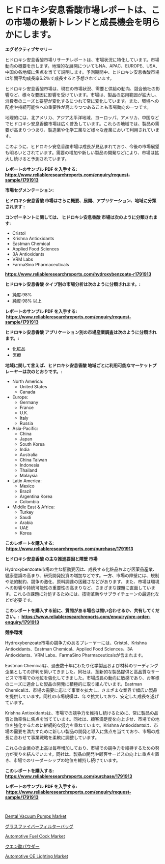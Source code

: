 <p><h1>ヒドロキシ安息香酸市場レポートは、この市場の最新トレンドと成長機会を明らかにします。</h1></p><p><strong>エグゼクティブサマリー</strong></p>
<p><p>ヒドロキシ安息香酸市場リサーチレポートは、市場状況に特化しています。市場動向の概要を示します。地理的な展開についてもNA、APAC、EUROPE、USA、中国の各地域に焦点を当てて説明します。予測期間中、ヒドロキシ安息香酸市場は年間平均成長率6.2％で成長すると予想されています。</p><p>ヒドロキシ安息香酸市場は、現在の市場状況、需要と供給の動向、競合他社の影響など、様々な要因に影響を受けています。市場は、製品の応用範囲が拡大し、消費者のニーズと要望が変化するにつれて常に変化しています。また、環境への配慮や持続可能性への重要性が高まりつつあることも市場動向の一つです。</p><p>地理的には、北アメリカ、アジア太平洋地域、ヨーロッパ、アメリカ、中国などでヒドロキシ安息香酸市場は広く普及しています。これらの地域では、製品の需要が高まりつつあり、製造業や化学工業など様々な産業において利用されています。</p><p>このように、ヒドロキシ安息香酸市場は成長が見込まれており、今後の市場展望も明るいとされています。需要の増加や新しい製品の開発などにより、市場は拡大し続けると予測されています。</p></p>
<p><strong>レポートのサンプル PDF を入手する: <a href="https://www.reliableresearchreports.com/enquiry/request-sample/1791913">https://www.reliableresearchreports.com/enquiry/request-sample/1791913</a></strong></p>
<p><strong>市場セグメンテーション:</strong></p>
<p><strong> ヒドロキシ安息香酸 市場はさらに概要、展開、アプリケーション、地域に分類されます :</strong></p>
<p><strong>コンポーネントに関しては、 ヒドロキシ安息香酸 市場は次のように分類されます: &nbsp;</strong></p>
<p><ul><li>Cristol</li><li>Krishna Antioxidants</li><li>Eastman Chemical</li><li>Applied Food Sciences</li><li>3A Antioxidants</li><li>VRM Labs</li><li>FarmaSino Pharmaceuticals</li></ul></p>
<p><strong><a href="https://www.reliableresearchreports.com/hydroxybenzoate-r1791913">https://www.reliableresearchreports.com/hydroxybenzoate-r1791913</a></strong></p>
<p><strong> ヒドロキシ安息香酸 タイプ別の市場分析は次のように分類されます。:</strong></p>
<p><ul><li>純度:98%</li><li>純度:98% 以上</li></ul></p>
<p><strong>レポートのサンプル PDF を入手する: &nbsp;<a href="https://www.reliableresearchreports.com/enquiry/request-sample/1791913">https://www.reliableresearchreports.com/enquiry/request-sample/1791913</a></strong></p>
<p><strong> ヒドロキシ安息香酸 アプリケーション別の市場産業調査は次のように分類されます。:</strong></p>
<p><ul><li>化粧品</li><li>医療</li></ul></p>
<p><strong>地域に関して言えば、ヒドロキシ安息香酸 地域ごとに利用可能なマーケットプレーヤーは次のとおりです。:</strong></p>
<p><ul>
    <li>
        North America:
        <ul>
            <li>United States</li>
            <li>Canada</li>
        </ul>
    </li>
    <li>
        Europe:
        <ul>
            <li>Germany</li>
            <li>France</li>
            <li>U.K.</li>
            <li>Italy</li>
            <li>Russia</li>
        </ul>
    </li>
    <li>
        Asia-Pacific:
        <ul>
            <li>China</li>
            <li>Japan</li>
            <li>South Korea</li>
            <li>India</li>
            <li>Australia</li>
            <li>China Taiwan</li>
            <li>Indonesia</li>
            <li>Thailand</li>
            <li>Malaysia</li>
        </ul>
    </li>
    <li>
        Latin America:
        <ul>
            <li>Mexico</li>
            <li>Brazil</li>
            <li>Argentina Korea</li>
            <li>Colombia</li>
        </ul>
    </li>
    <li>
        Middle East & Africa:
        <ul>
            <li>Turkey</li>
            <li>Saudi</li>
            <li>Arabia</li>
            <li>UAE</li>
            <li>Korea</li>
        </ul>
    </li>
    </ul></p>
<p><strong>このレポートを購入する: &nbsp;<a href="https://www.reliableresearchreports.com/purchase/1791913">https://www.reliableresearchreports.com/purchase/1791913</a></strong></p>
<p><strong>ヒドロキシ安息香酸 の主な推進要因と障壁 市場</strong></p>
<p><p>Hydroxybenzoate市場の主な駆動要因は、成長する化粧品および医薬品産業、健康意識の高まり、研究開発投資の増加などです。一方、市場の障壁には、規制や法的制約、競争の激化、原料調達の困難さなどがあります。また、市場は環境への影響や持続可能性の重要性の高まりなど、さまざまな課題に直面しています。これらの課題に対処するためには、技術革新やサプライチェーンの最適化などが必要です。</p></p>
<p><strong>このレポートを購入する前に、質問がある場合は問い合わせるか、共有してください。:&nbsp; <a href="https://www.reliableresearchreports.com/enquiry/pre-order-enquiry/1791913">https://www.reliableresearchreports.com/enquiry/pre-order-enquiry/1791913</a></strong></p>
<p><strong>競争環境</strong></p>
<p><p>Hydroxybenzoate市場の競争力のあるプレーヤーには、Cristol、Krishna Antioxidants、Eastman Chemical、Applied Food Sciences、3A Antioxidants、VRM Labs、FarmaSino Pharmaceuticalsが含まれます。</p><p>Eastman Chemicalは、過去数十年にわたり化学製品および材料のリーディング企業としての評判を築いてきました。同社は、革新的な製品提供と高品質なサービスで市場での地位を強化してきました。市場成長の動向に敏感であり、お客様のニーズに適合した製品の開発に積極的に取り組んでいます。Eastman Chemicalは、市場の需要に応じて事業を拡大し、さまざまな業界で幅広い製品を提供しています。同社の市場規模は、年々拡大しており、安定した成長を遂げています。</p><p>Krishna Antioxidantsは、市場での競争力を維持し続けるために、常に製品の品質と効率性に焦点を当てています。同社は、顧客満足度を向上させ、市場での地位を強化するために継続的な努力を重ねています。Krishna Antioxidantsは、市場の需要を満たすために新しい製品の開発と導入に焦点を当てており、市場の成長に合わせて事業戦略を柔軟に調整しています。</p><p>これらの企業の売上高は毎年増加しており、市場での競争力を維持するための努力が実りを結んでいます。同社は、製品の開発や顧客サービスの向上に重点を置き、市場でのリーダーシップの地位を維持し続けています。</p></p>
<p><strong>このレポートを購入する: &nbsp; <a href="https://www.reliableresearchreports.com/purchase/1791913">https://www.reliableresearchreports.com/purchase/1791913</a></strong></p>
<p><strong>レポートのサンプル PDF を入手する: &nbsp;<a href="https://www.reliableresearchreports.com/enquiry/request-sample/1791913">https://www.reliableresearchreports.com/enquiry/request-sample/1791913</a></strong><strong></strong></p>
<p>&nbsp;</p>
<p><p><a href="https://github.com/nicholepatriciadoylenwnrjr0/Market-Research-Report-List-2/blob/main/dental-vacuum-pumps-market.md">Dental Vacuum Pumps Market</a></p><p><a href="https://medium.com/@eduardoramez/%E3%82%AC%E3%83%A9%E3%82%B9%E7%B9%8A%E7%B6%AD%E3%83%95%E3%82%A3%E3%83%AB%E3%82%BF%E3%83%BC%E3%83%90%E3%83%83%E3%82%B0%E3%81%AE%E5%B8%82%E5%A0%B4%E8%A6%8F%E6%A8%A1%E3%81%A8%E5%B8%82%E5%A0%B4%E5%8B%95%E5%90%91-%E5%AE%8C%E5%85%A8%E3%81%AA%E6%A5%AD%E7%95%8C%E6%A6%82%E8%A6%81-2024%E5%B9%B4%E3%81%8B%E3%82%892031%E5%B9%B4%E3%81%BE%E3%81%A7-85e14e27ab29">グラスファイバーフィルターバッグ</a></p><p><a href="https://www.linkedin.com/pulse/global-automotive-fuel-cock-market-size-trends-insights-projections-dkeie?trackingId=AFuP1Ofy7owRujaOEmpzAw%3D%3D">Automotive Fuel Cock Market</a></p><p><a href="https://medium.com/@matteills7854/%E3%82%B7%E3%83%88%E3%83%AA%E3%83%83%E3%82%AF%E9%85%B8%E3%83%91%E3%82%A6%E3%83%80%E3%83%BC%E5%B8%82%E5%A0%B4-2031%E5%B9%B4%E3%81%BE%E3%81%A7%E3%81%AE%E6%88%90%E5%8A%9F%E3%81%97%E3%81%9F%E3%83%93%E3%82%B8%E3%83%8D%E3%82%B9%E6%88%A6%E7%95%A5%E3%81%AE%E9%8D%B5-a5a60a94aa68">クエン酸パウダー</a></p><p><a href="https://www.linkedin.com/pulse/automotive-oe-lighting-market-size-growth-segmentation-regional-ojmme?trackingId=tnF1Eijdc5laMftK%2B42zhg%3D%3D">Automotive OE Lighting Market</a></p></p>